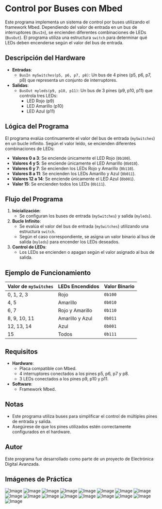 # Control por Buses con Mbed

Este programa implementa un sistema de control por buses utilizando el framework Mbed. Dependiendo del valor de entrada en un bus de interruptores (`BusIn`), se encienden diferentes combinaciones de LEDs (`BusOut`). El programa utiliza una estructura `switch` para determinar qué LEDs deben encenderse según el valor del bus de entrada.

## Descripción del Hardware

- **Entradas**:
  - `BusIn mySwitches(p5, p6, p7, p8)`: Un bus de 4 pines (p5, p6, p7, p8) que representa un conjunto de interruptores.
- **Salidas**:
  - `BusOut myleds(p9, p10, p11)`: Un bus de 3 pines (p9, p10, p11) que controla tres LEDs:
    - LED Rojo (p9)
    - LED Amarillo (p10)
    - LED Azul (p11)

## Lógica del Programa

El programa evalúa continuamente el valor del bus de entrada (`mySwitches`) en un bucle infinito. Según el valor leído, se encienden diferentes combinaciones de LEDs:

- **Valores 0 a 3**: Se enciende únicamente el LED Rojo (`0b100`).
- **Valores 4 y 5**: Se enciende únicamente el LED Amarillo (`0b010`).
- **Valores 6 y 7**: Se encienden los LEDs Rojo y Amarillo (`0b110`).
- **Valores 8 a 11**: Se encienden los LEDs Amarillo y Azul (`0b011`).
- **Valores 12 a 14**: Se enciende únicamente el LED Azul (`0b001`).
- **Valor 15**: Se encienden todos los LEDs (`0b111`).

## Flujo del Programa

1. **Inicialización**:
   - Se configuran los buses de entrada (`mySwitches`) y salida (`myleds`).
2. **Bucle Infinito**:
   - Se evalúa el valor del bus de entrada (`mySwitches`) utilizando una estructura `switch`.
   - Según el caso correspondiente, se asigna un valor binario al bus de salida (`myleds`) para encender los LEDs deseados.
3. **Control de LEDs**:
   - Los LEDs se encienden o apagan según el valor asignado al bus de salida.

## Ejemplo de Funcionamiento

| Valor de `mySwitches` | LEDs Encendidos | Valor Binario |
|------------------------|-----------------|---------------|
| 0, 1, 2, 3            | Rojo            | `0b100`       |
| 4, 5                  | Amarillo        | `0b010`       |
| 6, 7                  | Rojo y Amarillo | `0b110`       |
| 8, 9, 10, 11          | Amarillo y Azul | `0b011`       |
| 12, 13, 14            | Azul            | `0b001`       |
| 15                    | Todos           | `0b111`       |

## Requisitos

- **Hardware**:
  - Placa compatible con Mbed.
  - 4 interruptores conectados a los pines p5, p6, p7 y p8.
  - 3 LEDs conectados a los pines p9, p10 y p11.
- **Software**:
  - Framework Mbed.

## Notas

- Este programa utiliza buses para simplificar el control de múltiples pines de entrada y salida.
- Asegúrese de que los pines utilizados estén correctamente configurados en el hardware.

## Autor

Este programa fue desarrollado como parte de un proyecto de Electrónica Digital Avanzada.

## Imágenes de Práctica

![Image](https://github.com/user-attachments/assets/6a65474f-bb1c-48ca-84ee-fb8f6442246c)
![Image](https://github.com/user-attachments/assets/3b7451b1-d185-414c-85f8-57145cf46256)
![Image](https://github.com/user-attachments/assets/3a3185a0-4053-4e98-ad90-c0511842573a)
![Image](https://github.com/user-attachments/assets/2a88a11a-eae0-4988-946d-8b8b254b22a7)
![Image](https://github.com/user-attachments/assets/542f6cba-9628-48b0-a83d-30ecff876170)
![Image](https://github.com/user-attachments/assets/8607d748-1b42-4d99-8abb-2340e5f5c1f6)
![Image](https://github.com/user-attachments/assets/65d372d6-3d2d-47a4-82a1-dede0d81808c)
![Image](https://github.com/user-attachments/assets/37e243b4-9959-4193-bc83-57d62db5757c)
![Image](https://github.com/user-attachments/assets/96613038-e901-4712-b9af-d2a91fdad6a1)
![Image](https://github.com/user-attachments/assets/1ff6f2bc-86cb-4dfd-b39d-31f824ccdf2a)
![Image](https://github.com/user-attachments/assets/d13498f5-0d61-40e4-a087-97952fefdc7c)
![Image](https://github.com/user-attachments/assets/09999380-4970-4792-8cdd-8288027e1acc)
![Image](https://github.com/user-attachments/assets/b2bd6d4c-828d-441c-ab59-296cec3dbb21)
![Image](https://github.com/user-attachments/assets/d74186a7-72f7-4810-946b-cdc383eb3544)
![Image](https://github.com/user-attachments/assets/fe185e49-2e5b-4810-ac8e-c2c7ece48a6e)
![Image](https://github.com/user-attachments/assets/a19bc992-0601-49f2-b302-805f915f0233)
![Image](https://github.com/user-attachments/assets/0be28edf-aff1-4764-8f80-06f3a0c2c3d6)
